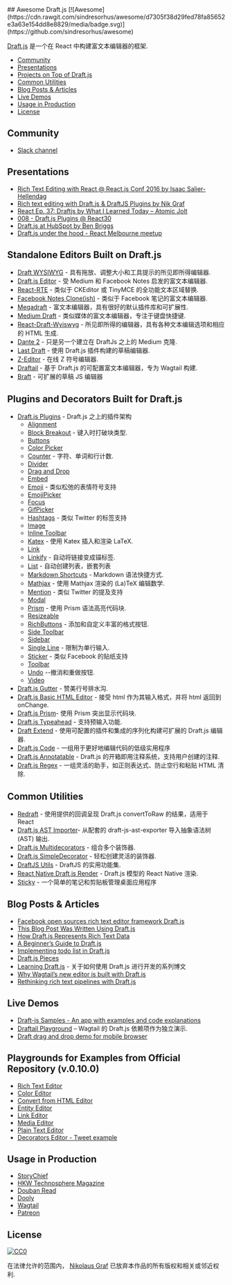 <div class="github-widget" data-repo="nikgraf/awesome-draft-js"></div>
<script async src="https://pagead2.googlesyndication.com/pagead/js/adsbygoogle.js"></script><ins class="adsbygoogle" style="display:block" data-ad-client="ca-pub-6890694312814945" data-ad-slot="5473692530" data-ad-format="auto"  data-full-width-responsive="true"></ins><script>(adsbygoogle = window.adsbygoogle || []).push({});</script>
## Awesome Draft.js [![Awesome](https://cdn.rawgit.com/sindresorhus/awesome/d7305f38d29fed78fa85652e3a63e154dd8e8829/media/badge.svg)](https://github.com/sindresorhus/awesome)

[Draft.js](https://draftjs.org/) 是一个在 React 中构建富文本编辑器的框架.


- [Community](https://github.com/nikgraf/awesome-draft-js#community)
- [Presentations](https://github.com/nikgraf/awesome-draft-js#presentations)
- [Projects on Top of Draft.js](https://github.com/nikgraf/awesome-draft-js#standalone-editors-built-on-draftjs)
- [Common Utilities](https://github.com/nikgraf/awesome-draft-js#common-utilities)
- [Blog Posts & Articles](https://github.com/nikgraf/awesome-draft-js#blog-posts--articles)
- [Live Demos](https://github.com/nikgraf/awesome-draft-js#live-demos)
- [Usage in Production](https://github.com/nikgraf/awesome-draft-js#usage-in-production)
- [License](https://github.com/nikgraf/awesome-draft-js#license)

## Community

* [Slack channel](https://draftjs.herokuapp.com/)

## Presentations
* [Rich Text Editing with React @ React.js Conf 2016 by Isaac Salier-Hellendag ](https://www.youtube.com/watch?v=feUYwoLhE_4)
* [Rich text editing with Draft.js & DraftJS Plugins by Nik Graf](https://www.youtube.com/watch?v=gxNuHZXZMgs)
* [React Ep. 37: Draftjs by What I Learned Today – Atomic Jolt](https://www.youtube.com/watch?v=0k9suXgCtTA)
* [008 - Draft.js Plugins @ React30](https://www.youtube.com/watch?v=w-PqnpMizcQ)
* [Draft.js at HubSpot by Ben Briggs](https://product.hubspot.com/blog/tech-talk-at-night-react-meetup)
* [Draft.js under the hood - React Melbourne meetup](https://www.youtube.com/watch?feature=player_embedded&v=vOZAO3jFSHI)

## Standalone Editors Built on Draft.js

* [Draft WYSIWYG](https://github.com/bkniffler/draft-wysiwyg) - 具有拖放、调整大小和工具提示的所见即所得编辑器.
* [Draft.js Editor](https://github.com/AlastairTaft/draft-js-editor/) - 受 Medium 和 Facebook Notes 启发的富文本编辑器.
* [React-RTE](https://github.com/sstur/react-rte/) - 类似于 CKEditor 或 TinyMCE 的全功能文本区域替换.
* [Facebook Notes Clone(ish)](https://github.com/andrewcoelho/react-text-editor) - 类似于 Facebook 笔记的富文本编辑器.
* [Megadraft](https://github.com/globocom/megadraft) - 富文本编辑器，具有很好的默认插件库和可扩展性.
* [Medium Draft](https://github.com/brijeshb42/medium-draft) - 类似媒体的富文本编辑器，专注于键盘快捷键.
* [React-Draft-Wyiswyg](https://github.com/jpuri/react-draft-wysiwyg) - 所见即所得的编辑器，具有各种文本编辑选项和相应的 HTML 生成.
* [Dante 2](https://github.com/michelson/dante2) - 只是另一个建立在 DraftJs 之上的 Medium 克隆.
* [Last Draft](https://github.com/vacenz/last-draft) - 使用 Draft.js 插件构建的草稿编辑器.
* [Z-Editor](https://github.com/Z-Editor/Z-Editor) - 在线 Z 符号编辑器.
* [Draftail](https://github.com/springload/draftail/) - 基于 Draft.js 的可配置富文本编辑器，专为 Wagtail 构建.
* [Braft](https://github.com/margox/braft-editor) - 可扩展的草稿 JS 编辑器

## Plugins and Decorators Built for Draft.js

* [Draft.js Plugins](https://github.com/draft-js-plugins/draft-js-plugins) - Draft.js 之上的插件架构
  - [Alignment](https://www.draft-js-plugins.com/plugin/alignment)
  - [Block Breakout](https://github.com/icelab/draft-js-block-breakout-plugin) - 键入时打破块类型.
  - [Buttons](https://github.com/vacenz/last-draft-js-plugins)
  - [Color Picker](https://github.com/vacenz/last-draft-js-plugins)
  - [Counter](https://www.draft-js-plugins.com/plugin/counter) - 字符、单词和行计数.
  - [Divider](https://github.com/simsim0709/draft-js-plugins/tree/master/draft-js-divider-plugin)
  - [Drag and Drop](https://www.draft-js-plugins.com/plugin/drag-n-drop)
  - [Embed](https://github.com/vacenz/last-draft-js-plugins)
  - [Emoji](https://www.draft-js-plugins.com/plugin/emoji) - 类似松弛的表情符号支持
  - [EmojiPicker](https://github.com/vacenz/last-draft-js-plugins)
  - [Focus](https://www.draft-js-plugins.com/plugin/focus)
  - [GifPicker](https://github.com/vacenz/last-draft-js-plugins)
  - [Hashtags](https://www.draft-js-plugins.com/plugin/hashtag) - 类似 Twitter 的标签支持
  - [Image](https://www.draft-js-plugins.com/plugin/image)
  - [Inline Toolbar](https://www.draft-js-plugins.com/plugin/inline-toolbar)
  - [Katex](https://github.com/letranloc/draft-js-katex-plugin) - 使用 Katex 插入和渲染 LaTeX.
  - [Link](https://github.com/vacenz/last-draft-js-plugins)
  - [Linkify](https://www.draft-js-plugins.com/plugin/linkify) - 自动将链接变成锚标签.
  - [List](https://github.com/samuelmeuli/draft-js-list-plugin) - 自动创建列表，嵌套列表
  - [Markdown Shortcuts](https://github.com/ngs/draft-js-markdown-shortcuts-plugin/) - Markdown 语法快捷方式.
  - [Mathjax](https://github.com/tarjei/draft-js-mathjax-plugin) - 使用 Mathjax 渲染的 (La)TeX 编辑数学.
  - [Mention](https://www.draft-js-plugins.com/plugin/mention) - 类似 Twitter 的提及支持
  - [Modal](https://github.com/vacenz/last-draft-js-plugins)
  - [Prism](https://github.com/withspectrum/draft-js-prism-plugin) - 使用 Prism 语法高亮代码块.
  - [Resizeable](https://www.draft-js-plugins.com/plugin/resizeable)
  - [RichButtons](https://github.com/jasonphillips/draft-js-richbuttons-plugin) - 添加和自定义丰富的格式按钮.
  - [Side Toolbar](https://www.draft-js-plugins.com/plugin/side-toolbar)
  - [Sidebar](https://github.com/vacenz/last-draft-js-plugins)
  - [Single Line](https://github.com/icelab/draft-js-single-line-plugin) - 限制为单行输入.
  - [Sticker](https://www.draft-js-plugins.com/plugin/sticker) - 类似 Facebook 的贴纸支持
  - [Toolbar](https://github.com/vacenz/last-draft-js-plugins)
  - [Undo](https://www.draft-js-plugins.com/plugin/undo) --撤消和重做按钮.
  - [Video](https://www.draft-js-plugins.com/plugin/video)
* [Draft.js Gutter](https://github.com/seejamescode/draft-js-gutter) - 赞美行号排水沟.
* [Draft.js Basic HTML Editor](https://github.com/dburrows/draft-js-basic-html-editor) - 接受 html 作为其输入格式，并将 html 返回到 onChange.
* [Draft.js Prism](https://github.com/SamyPesse/draft-js-prism)- 使用 Prism 突出显示代码块.
* [Draft.js Typeahead](https://github.com/dooly-ai/draft-js-typeahead) - 支持预输入功能.
* [Draft Extend](https://github.com/HubSpot/draft-extend) - 使用可配置的插件和集成的序列化构建可扩展的 Draft.js 编辑器.
* [Draft.js Code](https://github.com/SamyPesse/draft-js-code) - 一组用于更好地编辑代码的低级实用程序
* [Draft.js Annotatable](https://github.com/cltk/annotations) - Draft.js 的开箱即用注释系统，支持用户创建的注释.
* [Draft.js Regex](https://github.com/YozhikM/draft-regex) - 一组灵活的助手，如正则表达式、防止空行和粘贴 HTML 清除.

## Common Utilities

* [Redraft](https://github.com/lokiuz/redraft) - 使用提供的回调呈现 Draft.js convertToRaw 的结果，适用于 React
* [Draft.js AST Importer](https://github.com/icelab/draft-js-ast-importer)- 从配套的 draft-js-ast-exporter 导入抽象语法树 (AST) 输出.
* [Draft.js Multidecorators](https://github.com/SamyPesse/draft-js-multidecorators) - 组合多个装饰器.
* [Draft.js SimpleDecorator](https://github.com/Soreine/draft-js-simpledecorator) - 轻松创建灵活的装饰器.
* [DraftJS Utils](https://github.com/jpuri/draftjs-utils) - DraftJS 的实用功能集.
* [React Native Draft.js Render](https://github.com/globocom/react-native-draftjs-render) - Draft.js 模型的 React Native 渲染.
* [Sticky](https://github.com/nadunindunil/sticky) - 一个简单的笔记和剪贴板管理桌面应用程序

## Blog Posts & Articles

* [Facebook open sources rich text editor framework Draft.js](https://code.facebook.com/posts/1684092755205505/facebook-open-sources-rich-text-editor-framework-draft-js/)
* [This Blog Post Was Written Using Draft.js](https://dev.to/ben/this-blog-post-was-written-using-draftjs)
* [How Draft.js Represents Rich Text Data](https://medium.com/@rajaraodv/how-draft-js-represents-rich-text-data-eeabb5f25cf2#.7gd8psdvi)
* [A Beginner’s Guide to Draft.js](https://medium.com/@adrianli/a-beginner-s-guide-to-draft-js-d1823f58d8cc#.uufeulpl5)
* [Implementing todo list in Draft.js](http://bitwiser.in/2016/08/31/implementing-todo-list-in-draft-js.html)
* [Draft.js Pieces](https://cannibalcoder.com/2016/12/02/draft-js-pieces/)
* [Learning Draft.js](https://reactrocket.com/series/learning-draft-js/) - 关于如何使用 Draft.js 进行开发的系列博文
* [Why Wagtail’s new editor is built with Draft.js](https://wagtail.io/blog/why-wagtail-new-editor-is-built-with-draft-js/)
* [Rethinking rich text pipelines with Draft.js](https://wagtail.io/blog/rethinking-rich-text-pipelines-with-draft-js/)

## Live Demos
* [Draft-js Samples - An app with examples and code explanations](https://github.com/Mair/react-meetup-draftjs)
* [Draftail Playground](https://draftail-playground.herokuapp.com/) – Wagtail 的 Draft.js 依赖项作为独立演示.
* [Draft drag and drop demo for mobile browser](https://github.com/jan4984/draft-dnd-example)

## Playgrounds for Examples from Official Repository (v.0.10.0)
* [Rich Text Editor](https://codepen.io/Kiwka/pen/YNYvyG)
* [Color Editor](https://codepen.io/Kiwka/pen/oBpVve)
* [Convert from HTML Editor](https://codepen.io/Kiwka/pen/YNYgWa)
* [Entity Editor](https://codepen.io/Kiwka/pen/wgpOoZ)
* [Link Editor](https://codepen.io/Kiwka/pen/ZLvPeO)
* [Media Editor](https://codepen.io/Kiwka/pen/rjpRzj)
* [Plain Text Editor](https://codepen.io/Kiwka/pen/jyYJzb)
* [Decorators Editor - Tweet example](https://codepen.io/Kiwka/pen/KaZERV)

## Usage in Production
* [StoryChief](https://www.storychief.io/)
* [HKW Technosphere Magazine](https://technosphere-magazine.hkw.de/)
* [Douban Read](https://read.douban.com/editor_ng)
* [Dooly](https://www.dooly.ai)
* [Wagtail](https://wagtail.io/)
* [Patreon](https://www.patreon.com/)

## License

[![CC0](http://mirrors.creativecommons.org/presskit/buttons/88x31/svg/cc-zero.svg)](https://creativecommons.org/publicdomain/zero/1.0/)

在法律允许的范围内， [Nikolaus Graf](https://github.com/nikgraf/) 已放弃本作品的所有版权和相关或邻近权利.
